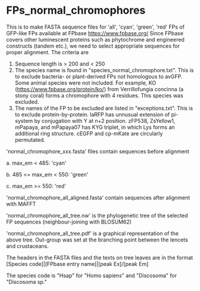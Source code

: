 # FPs_normal_chromophores
This is to make FASTA sequence files for 'all', 'cyan', 'green', 'red' FPs of GFP-like FPs available at FPbase https://www.fpbase.org/
Since FPbase covers other luminescent proteins such as phytochrome and engineered constructs (tandem etc.), we need to select appropriate sequences for proper alignment. The criteria are
1. Sequence length is > 200 and < 250
2. The species name is found in "species_normal_chromophore.txt". 
This is to exclude bacteria- or plant-derived FPs not homologous to avGFP. Some animal species were not included. For example, KO (https://www.fpbase.org/protein/ko/) from Verrillofungia concinna (a stony coral) forms a chromophore with 4 residues. This species was excluded.
3. The names of the FP to be excluded are listed in "exceptions.txt". 
This is to exclude protein-by-protein. laRFP has unnusual extension of pi-system by conjugation with Y at n+2 position. zFP538, ZsYellow1, mPapaya, and mPapaya07 has KYG triplet, in which Lys forms an additional ring structure. cEGFP and cp-mKate are circularly permutated.

'normal_chromophore_xxx.fasta' files contain sequences before alignment

a. max_em < 485: 'cyan'

b. 485 <= max_em < 550: 'green'

c. max_em >= 550: 'red'

'normal_chromophore_all_aligned.fasta' contain sequences after alignment with MAFFT

'normal_chromophore_all_tree.nw' is the phylogenetic tree of the selected FP sequences (neighbour-joining with BLOSUM62)

'normal_chromophore_all_tree.pdf' is a graphical representation of the above tree. Out-group was set at the branching point between the lencets and crustaceans.

The headers in the FASTA files and the texts on tree leaves are in the format [Species code]|[FPbase entry name]|[peak Ex]/[peak Em]

The species code is "Hsap" for "Homo sapiens" and "Discosoma" for "Discosoma sp."
